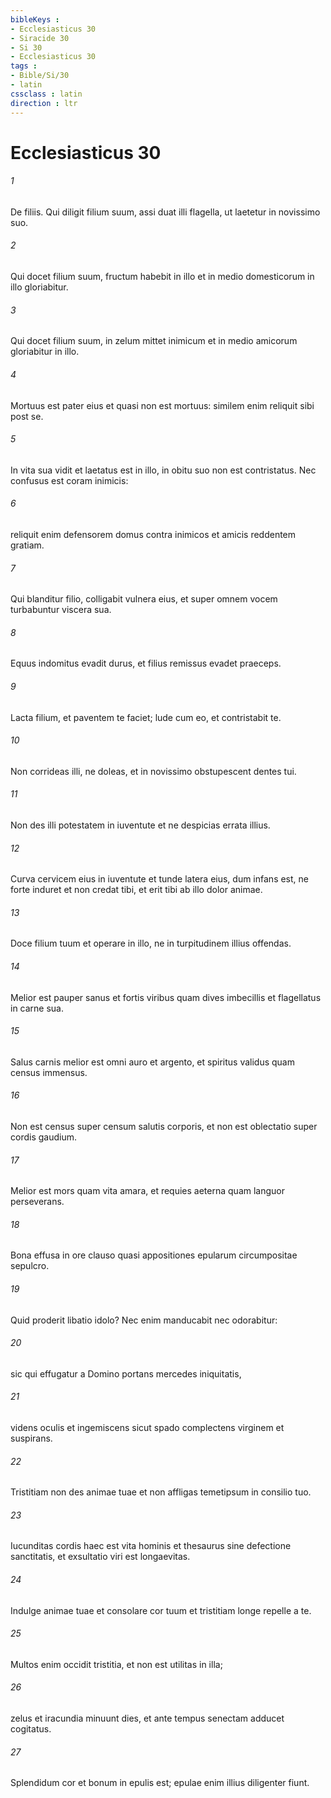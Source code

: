 ```yaml
---
bibleKeys : 
- Ecclesiasticus 30
- Siracide 30
- Si 30
- Ecclesiasticus 30
tags : 
- Bible/Si/30
- latin
cssclass : latin
direction : ltr
---
```


# Ecclesiasticus 30

###### 1
De filiis. Qui diligit filium suum, assi duat illi flagella, ut laetetur in novissimo suo.
###### 2
Qui docet filium suum, fructum habebit in illo et in medio domesticorum in illo gloriabitur.
###### 3
Qui docet filium suum, in zelum mittet inimicum et in medio amicorum gloriabitur in illo.
###### 4
Mortuus est pater eius et quasi non est mortuus: similem enim reliquit sibi post se.
###### 5
In vita sua vidit et laetatus est in illo, in obitu suo non est contristatus. Nec confusus est coram inimicis:
###### 6
reliquit enim defensorem domus contra inimicos et amicis reddentem gratiam.
###### 7
Qui blanditur filio, colligabit vulnera eius, et super omnem vocem turbabuntur viscera sua.
###### 8
Equus indomitus evadit durus, et filius remissus evadet praeceps.
###### 9
Lacta filium, et paventem te faciet; lude cum eo, et contristabit te.
###### 10
Non corrideas illi, ne doleas, et in novissimo obstupescent dentes tui.
###### 11
Non des illi potestatem in iuventute et ne despicias errata illius.
###### 12
Curva cervicem eius in iuventute et tunde latera eius, dum infans est, ne forte induret et non credat tibi, et erit tibi ab illo dolor animae.
###### 13
Doce filium tuum et operare in illo, ne in turpitudinem illius offendas.
###### 14
Melior est pauper sanus et fortis viribus quam dives imbecillis et flagellatus in carne sua.
###### 15
Salus carnis melior est omni auro et argento, et spiritus validus quam census immensus.
###### 16
Non est census super censum salutis corporis, et non est oblectatio super cordis gaudium.
###### 17
Melior est mors quam vita amara, et requies aeterna quam languor perseverans.
###### 18
Bona effusa in ore clauso quasi appositiones epularum circumpositae sepulcro.
###### 19
Quid proderit libatio idolo? Nec enim manducabit nec odorabitur:
###### 20
sic qui effugatur a Domino portans mercedes iniquitatis,
###### 21
videns oculis et ingemiscens sicut spado complectens virginem et suspirans.
###### 22
Tristitiam non des animae tuae et non affligas temetipsum in consilio tuo.
###### 23
Iucunditas cordis haec est vita hominis et thesaurus sine defectione sanctitatis, et exsultatio viri est longaevitas.
###### 24
Indulge animae tuae et consolare cor tuum et tristitiam longe repelle a te.
###### 25
Multos enim occidit tristitia, et non est utilitas in illa;
###### 26
zelus et iracundia minuunt dies, et ante tempus senectam adducet cogitatus.
###### 27
Splendidum cor et bonum in epulis est; epulae enim illius diligenter fiunt.
